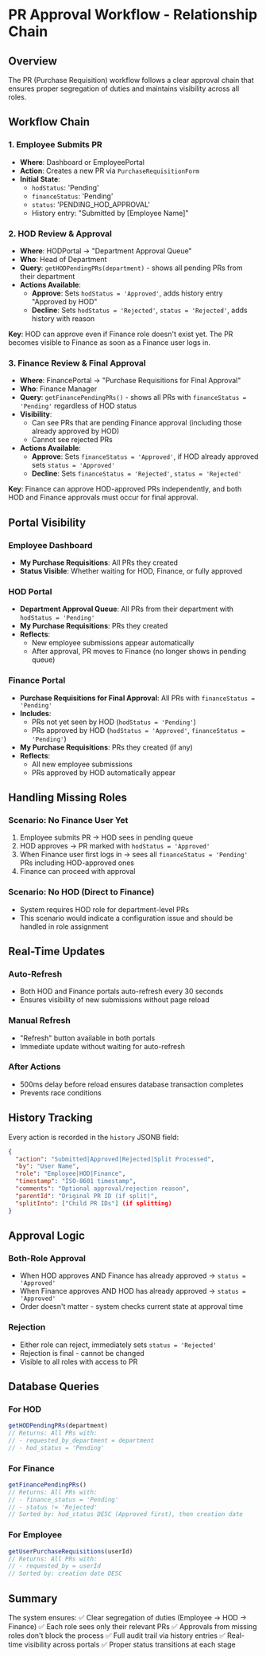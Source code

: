 # PR Approval Workflow - Relationship Chain

## Overview
The PR (Purchase Requisition) workflow follows a clear approval chain that ensures proper segregation of duties and maintains visibility across all roles.

## Workflow Chain

### 1. Employee Submits PR
- **Where**: Dashboard or EmployeePortal
- **Action**: Creates a new PR via `PurchaseRequisitionForm`
- **Initial State**:
  - `hodStatus`: 'Pending'
  - `financeStatus`: 'Pending'  
  - `status`: 'PENDING_HOD_APPROVAL'
  - History entry: "Submitted by [Employee Name]"

### 2. HOD Review & Approval
- **Where**: HODPortal → "Department Approval Queue"
- **Who**: Head of Department
- **Query**: `getHODPendingPRs(department)` - shows all pending PRs from their department
- **Actions Available**:
  - **Approve**: Sets `hodStatus = 'Approved'`, adds history entry "Approved by HOD"
  - **Decline**: Sets `hodStatus = 'Rejected'`, `status = 'Rejected'`, adds history with reason

**Key**: HOD can approve even if Finance role doesn't exist yet. The PR becomes visible to Finance as soon as a Finance user logs in.

### 3. Finance Review & Final Approval
- **Where**: FinancePortal → "Purchase Requisitions for Final Approval"
- **Who**: Finance Manager
- **Query**: `getFinancePendingPRs()` - shows all PRs with `financeStatus = 'Pending'` regardless of HOD status
- **Visibility**: 
  - Can see PRs that are pending Finance approval (including those already approved by HOD)
  - Cannot see rejected PRs
- **Actions Available**:
  - **Approve**: Sets `financeStatus = 'Approved'`, if HOD already approved sets `status = 'Approved'`
  - **Decline**: Sets `financeStatus = 'Rejected'`, `status = 'Rejected'`

**Key**: Finance can approve HOD-approved PRs independently, and both HOD and Finance approvals must occur for final approval.

## Portal Visibility

### Employee Dashboard
- **My Purchase Requisitions**: All PRs they created
- **Status Visible**: Whether waiting for HOD, Finance, or fully approved

### HOD Portal  
- **Department Approval Queue**: All PRs from their department with `hodStatus = 'Pending'`
- **My Purchase Requisitions**: PRs they created
- **Reflects**: 
  - New employee submissions appear automatically
  - After approval, PR moves to Finance (no longer shows in pending queue)

### Finance Portal
- **Purchase Requisitions for Final Approval**: All PRs with `financeStatus = 'Pending'`
- **Includes**:
  - PRs not yet seen by HOD (`hodStatus = 'Pending'`)
  - PRs approved by HOD (`hodStatus = 'Approved'`, `financeStatus = 'Pending'`)
- **My Purchase Requisitions**: PRs they created (if any)
- **Reflects**:
  - All new employee submissions
  - PRs approved by HOD automatically appear

## Handling Missing Roles

### Scenario: No Finance User Yet
1. Employee submits PR → HOD sees in pending queue
2. HOD approves → PR marked with `hodStatus = 'Approved'`
3. When Finance user first logs in → sees all `financeStatus = 'Pending'` PRs including HOD-approved ones
4. Finance can proceed with approval

### Scenario: No HOD (Direct to Finance)
- System requires HOD role for department-level PRs
- This scenario would indicate a configuration issue and should be handled in role assignment

## Real-Time Updates

### Auto-Refresh
- Both HOD and Finance portals auto-refresh every 30 seconds
- Ensures visibility of new submissions without page reload

### Manual Refresh
- "Refresh" button available in both portals
- Immediate update without waiting for auto-refresh

### After Actions
- 500ms delay before reload ensures database transaction completes
- Prevents race conditions

## History Tracking

Every action is recorded in the `history` JSONB field:

```json
{
  "action": "Submitted|Approved|Rejected|Split Processed",
  "by": "User Name",
  "role": "Employee|HOD|Finance",
  "timestamp": "ISO-8601 timestamp",
  "comments": "Optional approval/rejection reason",
  "parentId": "Original PR ID (if split)",
  "splitInto": ["Child PR IDs"] (if splitting)
}
```

## Approval Logic

### Both-Role Approval
- When HOD approves AND Finance has already approved → `status = 'Approved'`
- When Finance approves AND HOD has already approved → `status = 'Approved'`
- Order doesn't matter - system checks current state at approval time

### Rejection
- Either role can reject, immediately sets `status = 'Rejected'`
- Rejection is final - cannot be changed
- Visible to all roles with access to PR

## Database Queries

### For HOD
```typescript
getHODPendingPRs(department)
// Returns: All PRs with:
// - requested_by_department = department
// - hod_status = 'Pending'
```

### For Finance
```typescript
getFinancePendingPRs()
// Returns: All PRs with:
// - finance_status = 'Pending'
// - status != 'Rejected'
// Sorted by: hod_status DESC (Approved first), then creation date
```

### For Employee
```typescript
getUserPurchaseRequisitions(userId)
// Returns: All PRs with:
// - requested_by = userId
// Sorted by: creation date DESC
```

## Summary

The system ensures:
✅ Clear segregation of duties (Employee → HOD → Finance)
✅ Each role sees only their relevant PRs
✅ Approvals from missing roles don't block the process
✅ Full audit trail via history entries
✅ Real-time visibility across portals
✅ Proper status transitions at each stage
